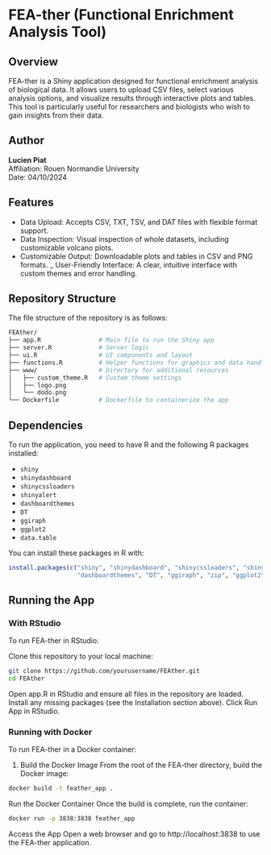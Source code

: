 # FEA-ther (Functional Enrichment Analysis Tool)

## Overview
FEA-ther is a Shiny application designed for functional enrichment analysis of biological data. It allows users to upload CSV files, select various analysis options, and visualize results through interactive plots and tables. This tool is particularly useful for researchers and biologists who wish to gain insights from their data.

## Author
**Lucien Piat**  
Affiliation: Rouen Normandie University  
Date: 04/10/2024

## Features
- Data Upload: Accepts CSV, TXT, TSV, and DAT files with flexible format support.
- Data Inspection: Visual inspection of whole datasets, including customizable volcano plots.
- Customizable Output: Downloadable plots and tables in CSV and PNG formats.
_ User-Friendly Interface: A clear, intuitive interface with custom themes and error handling.

## Repository Structure
The file structure of the repository is as follows:
```bash
FEAther/
├── app.R                # Main file to run the Shiny app
├── server.R             # Server logic
├── ui.R                 # UI components and layout
├── functions.R          # Helper functions for graphics and data handling
├── www/                 # Directory for additional resources
│   ├── custom_theme.R   # Custom theme settings
│   ├── logo.png         
│   └── dodo.png          
└── Dockerfile           # Dockerfile to containerize the app
```
## Dependencies

To run the application, you need to have R and the following R packages installed:

- `shiny`
- `shinydashboard`
- `shinycssloaders`
- `shinyalert`
- `dashboardthemes`
- `DT`
- `ggiraph`
- `ggplot2`
- `data.table`

You can install these packages in R with:
```R
install.packages(c("shiny", "shinydashboard", "shinycssloaders", "shinyalert", 
                   "dashboardthemes", "DT", "ggiraph", "zip", "ggplot2", "data.table"))
```

## Running the App
### With RStudio
To run FEA-ther in RStudio:

Clone this repository to your local machine:


```bash
git clone https://github.com/yourusername/FEAther.git
cd FEAther
```

Open app.R in RStudio and ensure all files in the repository are loaded.
Install any missing packages (see the Installation section above).
Click Run App in RStudio.

### Running with Docker
To run FEA-ther in a Docker container:

1. Build the Docker Image
From the root of the FEA-ther directory, build the Docker image:

```bash
docker build -t feather_app .
```

Run the Docker Container
Once the build is complete, run the container:

```bash
docker run -p 3838:3838 feather_app
```

Access the App
Open a web browser and go to http://localhost:3838 to use the FEA-ther application.

